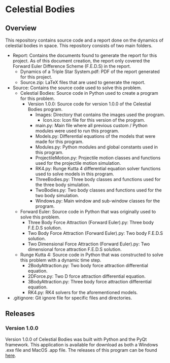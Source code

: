 # Celestial Bodies

## Overview

This repository contains source code and a report done on the dynamics of celestial bodies in space. This repository consists of two main folders.

- Report: Contains the documents found to generate the report for this project. As of this document creation, the report only covered the Forward Euler Difference Scheme (F.E.D.S) in the report.
    - Dynamics of a Triple Star System.pdf: PDF of the report generated for this project.
    - Source.zip: LaTeX files that are used to generate the report.
- Source: Contains the source code used to solve this problem.
    - Celestial Bodies: Source code in Python used to create a program for this problem.
        - Version 1.0.0: Source code for version 1.0.0 of the Celestial Bodies program.
            - Images: Directory that contains the images used the program.
                - Icon.ico: Icon file for this version of the program.
            - main.py: Main file where all previous custom / Python modules were used to run this program.
            - Models.py: Differential equations of the models that were made for this program.
            - Modules.py: Python modules and global constants used in this program.
            - ProjectileMotion.py: Projectile motion classes and functions used for the projectile motion simulation.
            - RK4.py: Runge Kutta 4 differential equation solver functions used to solve models in this program.
            - ThreeBodies.py: Three body classes and functions used for the three body simulation.
            - TwoBodies.py: Two body classes and functions used for the two body simulation.
            - Windows.py: Main window and sub-window classes for the program.
    - Forward Euler: Source code in Python that was originally used to solve this problem.
        - Three Body Force Attraction (Forward Euler).py: Three body F.E.D.S solution.
        - Two Body Force Attraction (Forward Euler).py: Two body F.E.D.S solution.
        - Two Dimensional Force Attraction (Forward Euler).py: Two dimensional force attraction F.E.D.S solution.
    - Runge Kutta 4: Source code in Python that was constructed to solve this problem with a dynamic time step.
        - 2BodyAttraction.py: Two body force attraction differential equation.
        - 2DForce.py: Two D force attraction differential equation.
        - 3BodyAttraction.py: Three body force attraction differential equation.
        - RK4.py: RK4 solvers for the aforementioned models.
- .gitignore: Git ignore file for specific files and directories.

## Releases

### Version 1.0.0

Version 1.0.0 of Celestial Bodies was built with Python and the PyQt framework. This application is available for download as both a Windows .exe file and MacOS .app file. The releases of this program can be found [here](https://github.com/QuantumCompiler/Dynamics-Of-Celestial-Bodies/releases/tag/v1.0.0).